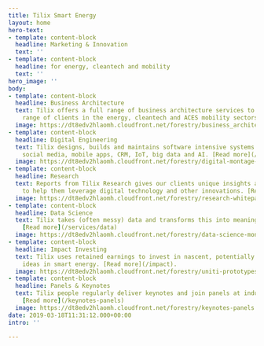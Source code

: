 ```yaml
---
title: Tilix Smart Energy
layout: home
hero-text:
- template: content-block
  headline: Marketing & Innovation
  text: ''
- template: content-block
  headline: for energy, cleantech and mobility
  text: ''
hero_image: ''
body:
- template: content-block
  headline: Business Architecture
  text: Tilix offers a full range of business architecture services to support a broad
    range of clients in the energy, cleantech and ACES mobility sectors. [Read more.](/services/architecture)
  image: https://dt8edv2hlaomh.cloudfront.net/forestry/business_architecture_160.png
- template: content-block
  headline: Digital Engineering
  text: Tilix designs, builds and maintains software intensive systems including websites,
    social media, mobile apps, CRM, IoT, big data and AI. [Read more](/services/digital).
  image: https://dt8edv2hlaomh.cloudfront.net/forestry/digital-montage-2.png
- template: content-block
  headline: Research
  text: Reports from Tilix Research gives our clients unique insights and viewpoints
    to help them leverage digital technology and other innovations. [Read more](/services/research).
  image: https://dt8edv2hlaomh.cloudfront.net/forestry/research-whitepapers.png
- template: content-block
  headline: Data Science
  text: Tilix takes (often messy) data and transforms this into meaningful information.
    [Read more](/services/data)
  image: https://dt8edv2hlaomh.cloudfront.net/forestry/data-science-montage.png
- template: content-block
  headline: Impact Investing
  text: Tilix uses retained earnings to invest in nascent, potentially game changing
    ideas in smart energy. [Read more](/impact).
  image: https://dt8edv2hlaomh.cloudfront.net/forestry/uniti-prototypes.jpg
- template: content-block
  headline: Panels & Keynotes
  text: Tilix people regularly deliver keynotes and join panels at industry events.
    [Read more](/keynotes-panels)
  image: https://dt8edv2hlaomh.cloudfront.net/forestry/keynotes-panels.jpg
date: 2019-03-18T11:31:12.000+00:00
intro: ''

---
```

